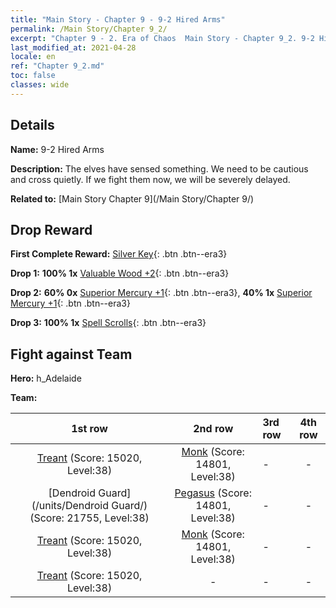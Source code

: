 ```yaml
---
title: "Main Story - Chapter 9 - 9-2 Hired Arms"
permalink: /Main Story/Chapter 9_2/
excerpt: "Chapter 9 - 2. Era of Chaos  Main Story - Chapter 9_2. 9-2 Hired Arms"
last_modified_at: 2021-04-28
locale: en
ref: "Chapter 9_2.md"
toc: false
classes: wide
---
```


## Details

 **Name:** 9-2 Hired Arms

 **Description:** The elves have sensed something. We need to be cautious and cross quietly. If we fight them now, we will be severely delayed.

 **Related to:** [Main Story Chapter 9](/Main Story/Chapter 9/)

## Drop Reward

 **First Complete Reward:** [Silver Key](/Items/con_693/){: .btn .btn--era3}

 **Drop 1:** **100% 1x** [Valuable Wood +2](/Items/mat_27/){: .btn .btn--era3}

 **Drop 2:** **60% 0x** [Superior Mercury +1](/Items/mat_21/){: .btn .btn--era3}, **40% 1x** [Superior Mercury +1](/Items/mat_21/){: .btn .btn--era3}

 **Drop 3:** **100% 1x** [Spell Scrolls](/Items/con_694/){: .btn .btn--era3}


## Fight against Team
 **Hero:** h_Adelaide

 **Team:**


  | 1st row | 2nd row | 3rd row | 4th row |
  |:----:|:----:|:----|:----:|
  | [Treant](/units/Treant/) (Score: 15020, Level:38)  | [Monk](/units/Monk/) (Score: 14801, Level:38)  | - | - |
  | [Dendroid Guard](/units/Dendroid Guard/) (Score: 21755, Level:38)  | [Pegasus](/units/Pegasus/) (Score: 14801, Level:38)  | - | - |
  | [Treant](/units/Treant/) (Score: 15020, Level:38)  | [Monk](/units/Monk/) (Score: 14801, Level:38)  | - | - |
  | [Treant](/units/Treant/) (Score: 15020, Level:38)  | - | - | - |


